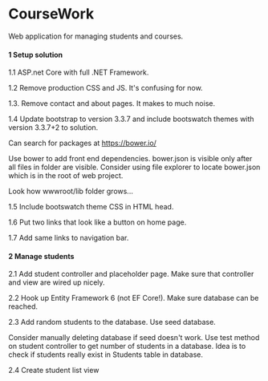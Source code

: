 # CourseWork
Web application for managing students and courses.

#### 1 Setup solution
1.1 ASP.net Core with full .NET Framework.

1.2 Remove production CSS and JS. It's confusing for now.

1.3. Remove contact and about pages. It makes to much noise.

1.4 Update bootstrap to version 3.3.7 and include bootswatch themes with version 3.3.7+2 to solution. 

Can search for packages at https://bower.io/

Use bower to add front end dependencies.
bower.json is visible only after all files in folder are visible. Consider using file explorer to locate bower.json which is in the root of web project.

Look how wwwroot/lib folder grows...

1.5 Include bootswatch theme CSS in HTML head.

1.6 Put two links that look like a button on home page.

1.7 Add same links to navigation bar.



#### 2 Manage students

2.1 Add student controller and placeholder page. Make sure that controller and view are wired up nicely.

2.2 Hook up Entity Framework 6 (not EF Core!). Make sure database can be reached.

2.3 Add random students to the database. Use seed database.

Consider manually deleting database if seed doesn't work.
Use test method on student controller to get number of students in a database. Idea is to check if students really exist in Students table in database.

2.4 Create student list view

